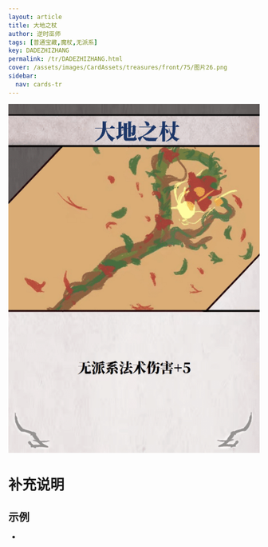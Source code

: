 ```yaml
---
layout: article
title: 大地之杖
author: 逆时巫师
tags: [普通宝藏,魔杖,无派系]
key: DADEZHIZHANG
permalink: /tr/DADEZHIZHANG.html
cover: /assets/images/CardAssets/treasures/front/75/图片26.png
sidebar:
  nav: cards-tr
---
```

![](/assets/images/CardAssets/treasures/front/75/图片26.png)

# 补充说明



## 示例
* 